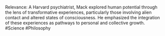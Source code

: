  Relevance: A Harvard psychiatrist, Mack explored human potential through the lens of transformative experiences, particularly those involving alien contact and altered states of consciousness. He emphasized the integration of these experiences as pathways to personal and collective growth.
#Science #Philosophy